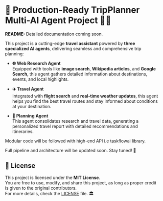 # 🎇 Production-Ready TripPlanner Multi-AI Agent Project 🚀🎆

**README:** Detailed documentation coming soon.

This project is a cutting-edge **travel assistant** powered by **three specialized AI agents**, delivering seamless and comprehensive trip planning:  

- **🌐 Web Research Agent**  
  Equipped with tools like **image search**, **Wikipedia articles**, and **Google Search**, this agent gathers detailed information about destinations, events, and local highlights.  

- **✈️ Travel Agent**  
  Integrated with **flight search** and **real-time weather updates**, this agent helps you find the best travel routes and stay informed about conditions at your destination.  

- **🧠 Planning Agent**  
  This agent consolidates research and travel data, generating a personalized travel report with detailed recommendations and itineraries.

Modular code will be followed with high-end API i.e taskflowai library.

Full pipeline and architecture will be updated soon. Stay tuned! 🚀

##

## 📜 License
This project is licensed under the **MIT License**.  
You are free to use, modify, and share this project, as long as proper credit is given to the original contributors.  
For more details, check the [LICENSE](LICENSE) file. 🏛️

